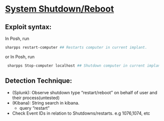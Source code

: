 # [System Shutdown/Reboot](https://attack.mitre.org/techniques/T1529/)

## Exploit syntax:
 In Posh, run 
 ```sh
 sharpps restart-computer ## Restarts computer in current implant.
```
or In Posh, run
```sh
 sharpps Stop-computer localhost ## Shutdown computer in current implant. 
 ```
## Detection Technique:
* (Splunk): Observe shutdown type “restart/reboot” on behalf of user and their process(untested)
* (Kibana): String search in kibana. 
    * query “restart”
* Check Event IDs in relation to Shutdowns/restarts. e.g 1076,1074, etc